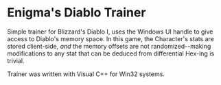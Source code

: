 # Enigma's Diablo Trainer

Simple trainer for Blizzard's Diablo I, uses the Windows UI handle to give access to Diablo's memory space.  In this game, the Character's stats are stored client-side, *and* the memory offsets are not randomized--making modifications to any stat that can be deduced from differential Hex-ing is trivial.

Trainer was written with Visual C++ for Win32 systems.
